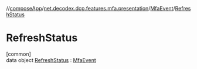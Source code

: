 //[composeApp](../../../../index.md)/[net.decodex.dcp.features.mfa.presentation](../../index.md)/[MfaEvent](../index.md)/[RefreshStatus](index.md)

# RefreshStatus

[common]\
data object [RefreshStatus](index.md) : [MfaEvent](../index.md)
